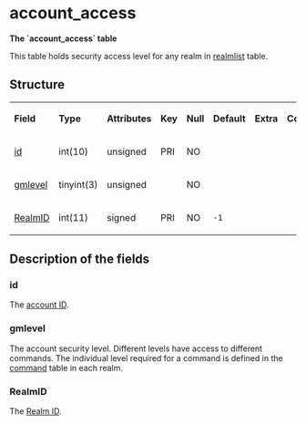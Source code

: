 # account\_access

**The \`account\_access\` table**

This table holds security access level for any realm in [realmlist](realmlist.md) table.

## Structure

<table>
<colgroup>
<col width="12%" />
<col width="12%" />
<col width="12%" />
<col width="12%" />
<col width="12%" />
<col width="12%" />
<col width="12%" />
<col width="12%" />
</colgroup>
<tbody>
<tr>
<td><p><strong>Field</strong></p></td>
<td><p><strong>Type</strong></p></td>
<td><p><strong>Attributes</strong></p></td>
<td><p><strong>Key</strong></p></td>
<td><p><strong>Null</strong></p></td>
<td><p><strong>Default</strong></p></td>
<td><p><strong>Extra</strong></p></td>
<td><p><strong>Comment</strong></p></td>
</tr>
<tr>
<td><p><a href="#id">id</a></p></td>
<td><p>int(10)</p></td>
<td><p>unsigned</p></td>
<td><p>PRI</p></td>
<td><p>NO</p></td>
<td><p> </p></td>
<td><p> </p></td>
<td><p> </p></td>
</tr>
<tr>
<td><p><a href="#gmlevel">gmlevel</a></p></td>
<td><p>tinyint(3)</p></td>
<td><p>unsigned</p></td>
<td><p> </p></td>
<td><p>NO</p></td>
<td><p> </p></td>
<td><p> </p></td>
<td><p> </p></td>
</tr>
<tr>
<td><p><a href="#realmid">RealmID</a></p></td>
<td><p>int(11)</p></td>
<td><p>signed</p></td>
<td><p>PRI</p></td>
<td><p>NO</p></td>
<td><div class="preformatted panel" style="border-width: 1px;">
<div class="preformattedContent panelContent">
<pre><code>-1</code></pre>
</div>
</div></td>
<td><p> </p></td>
<td><p> </p></td>
</tr>
</tbody>
</table>

## Description of the fields

### id

The [account ID](account.md#id).

### gmlevel

The account security level. Different levels have access to different commands. The individual level required for a command is defined in the [command](command.md) table in each realm.

### RealmID

The [Realm ID](realmlist.md#id).
